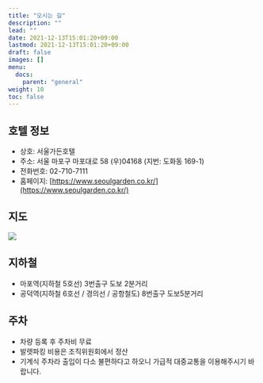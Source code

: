 ```yaml
---
title: "오시는 길"
description: ""
lead: ""
date: 2021-12-13T15:01:20+09:00
lastmod: 2021-12-13T15:01:20+09:00
draft: false
images: []
menu: 
  docs:
    parent: "general"
weight: 10
toc: false
---
```


## 호텔 정보
* 상호: 서울가든호텔
* 주소: 서울 마포구 마포대로 58 (우)04168 (지번: 도화동 169-1)
* 전화번호: 02-710-7111
* 홈페이지: [https://www.seoulgarden.co.kr/](https://www.seoulgarden.co.kr/)

## 지도

<img src='../map.png'>

## 지하철

* 마포역(지하철 5호선) 3번출구 도보 2분거리
* 공덕역(지하철 6호선 / 경의선 / 공항철도) 8번출구 도보5분거리

## 주차

* 차량 등록 후 주차비 무료
* 발렛파킹 비용은 조직위원회에서 정산
* 기계식 주차라 출입이 다소 불편하다고 하오니 가급적 대중교통을 이용해주시기 바랍니다.